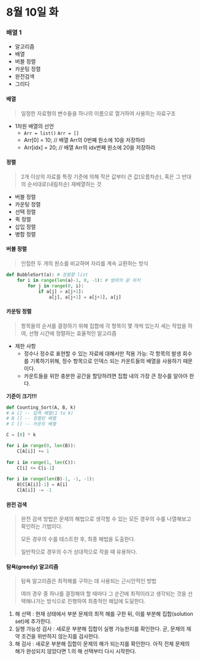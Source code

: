 # 8월 10일 화

### 배열 1

* 알고리즘
* 배열
* 버블 정렬
* 카운팅 정렬
* 완전검색
* 그리디



#### 배열

> 일정한 자료형의 변수들을 하나의 이름으로 열거하여 사용하는 자료구조

* 1차원 배열의 선언
  * `Arr = list()` `Arr = []`
  * Arr[0] = 10; // 배열 Arr의 0번째 원소에 10을 저장하라
  * Arr[idx] = 20; // 배열 Arr의 idx번째 원소에 20을 저장하라

#### 정렬

> 2개 이상의 자료를 특정 기준에 의해 작은 값부터 큰 값(오름차순), 혹은 그 반대의 순서대로(내림차순) 재배열하는 것

* 버블 정렬
* 카운팅 정렬
* 선택 정렬
* 퀵 정렬
* 삽입 정렬
* 병합 정렬

#### 버블 정렬

> 인접한 두 개의 원소를 비교하며 자리를 계속 교환하는 방식

```python
def BubbleSort(a): # 정렬할 list
    for i in range(len(a)-1, 0, -1): # 범위의 끝 위치
        for j in range(0, i):
            if a[j] > a[j+1]:
                a[j], a[j+1] = a[j+1], a[j]
```

#### 카운팅 정렬

> 항목들의 순서를 결정하기 위해 집합에 각 항목이 몇 개씩 있는지 세는 작업을 하여, 선형 시간에 정렬하는 효율적인 알고리즘

* 제한 사항
  * 정수나 정수로 표현할 수 있는 자료에 대해서만 적용 가능: 각 항목의 발생 회수를 기록하기위해, 정수 항목으로 인덱스 되는 카운트들의 배열을 사용하기 때문이다.
  * 카운트들을 위한 충분한 공간을 할당하려면 집합 내의 가장 큰 정수를 알아야 한다.

**기준이 크기!!!**

```python
def Counting_Sort(A, B, k)
# A [] -- 입력 배열(1 to k)
# B [] -- 정렬된 배열
# C [] -- 카운트 배열

C = [0] * k

for i in range(0, len(B)):
    C[A[i]] += 1
    
for i in range(1, len(C)):
    C[i] += C[i-1]
    
for i in range(len(B)-1, -1, -1):
    B[C[A[i]]-1] = A[i]
    C[A[i]] -= -1
```

#### 완전 검색

> 완전 검색 방법은 문제의 해법으로 생각할 수 있는 모든 경우의 수를 나열해보고 확인하는 기법이다.
>
> 모든 경우의 수를 테스트한 후, 최종 해법을 도출한다.
>
> 일반적으로 경우의 수가 상대적으로 작을 때 유용하다.

#### 탐욕(greedy) 알고리즘

> 탐욕 알고리즘은 최적해를 구하는 데 사용되는 근시안적인 방법
>
> 여러 경우 중 하나를 결정해야 할 때마다 그 순간에 최적이라고 생각되는 것을 선택해나가는 방식으로 진행하여 최종적인 해답에 도달한다.

1) 해 선택 : 현재 상태에서 부분 문제의 최적 해를 구한 뒤, 이를 부분해 집합(solution set)에 추가한다.
2) 실행 가능성 검사 : 새로운 부분해 집합이 실행 가능한지를 확인한다. 곧, 문제의 제약 조건을 위반하지 않는지를 검사한다.
3) 해 검사 : 새로운 부분해 집합이 문제의 해가 되는지를 확인한다. 아직 전체 문제의 해가 완성되지 않았다면 1.의 해 선택부터 다시 시작한다.